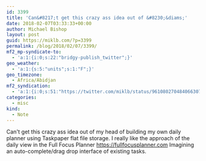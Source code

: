 ```yaml
---
id: 3399
title: 'Can&#8217;t get this crazy ass idea out of &#8230;&diams;'
date: 2018-02-07T03:33:33+00:00
author: Michael Bishop
layout: post
guid: https://miklb.com/?p=3399
permalink: /blog/2018/02/07/3399/
mf2_mp-syndicate-to:
  - 'a:1:{i:0;s:22:"bridgy-publish_twitter";}'
geo_weather:
  - 'a:1:{s:5:"units";s:1:"F";}'
geo_timezone:
  - Africa/Abidjan
mf2_syndication:
  - 'a:1:{i:0;s:51:"https://twitter.com/miklb/status/961080270484066307";}'
categories:
  - misc
kind:
  - Note
---
```

Can't get this crazy ass idea out of my head of building my own daily planner using Taskpaper flat file storage. I really like the approach of the daily view in the Full Focus Planner <https://fullfocusplanner.com> Imagining an auto-complete/drag drop interface of existing tasks.
